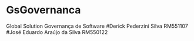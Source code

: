 # GsGovernanca
Global Solution Governança de Software
#Derick Pederzini Silva RM551107
#José Eduardo Araújo da Silva RM550122
